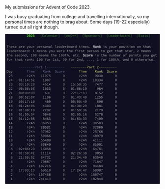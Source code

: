 My submissions for Advent of Code 2023.

I was busy graduating from college and travelling internationally, so my personal times are nothing to brag about. Some days (19-22 especially) turned out all right though.

![My Personal Times](/Personal%20Times.png)
